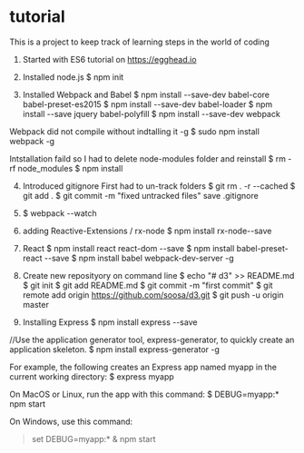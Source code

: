# tutorial
This is a project to keep track of learning steps in the world of coding

1. Started with ES6 tutorial on https://egghead.io
2. Installed node.js 
$ npm init

3. Installed Webpack and Babel
$ npm install --save-dev babel-core babel-preset-es2015
$ npm install --save-dev babel-loader
$ npm install --save jquery babel-polyfill
$ npm install --save-dev webpack

Webpack did not compile without indtalling it -g
$ sudo npm install webpack -g

Intstallation faild so I had to delete node-modules folder and reinstall
$ rm -rf node_modules
$ npm install

4. Introduced gitignore
First had to un-track folders
$ git rm . -r --cached
$ git add .
$ git commit -m "fixed untracked files"
save .gitignore

5. $ webpack --watch

6. adding Reactive-Extensions / rx-node 
$ npm install rx-node--save

7. React 
$ npm install react react-dom --save
$ npm install babel-preset-react --save
$ npm install babel webpack-dev-server -g

8. Create new reposityory on command line
$ echo "# d3" >> README.md
$ git init
$ git add README.md
$ git commit -m "first commit"
$ git remote add origin https://github.com/soosa/d3.git
$ git push -u origin master

9. Installing Express
$ npm install express --save

//Use the application generator tool, express-generator, to quickly create an application skeleton.
$ npm install express-generator -g

For example, the following creates an Express app named myapp in the current working directory:
$ express myapp

On MacOS or Linux, run the app with this command:
$ DEBUG=myapp:* npm start

On Windows, use this command:
> set DEBUG=myapp:* & npm start
